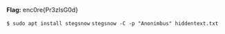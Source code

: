 **Flag:** enc0re{Pr3zIsG0d}

`$ sudo apt install stegsnow`
`stegsnow -C -p "Anonimbus" hiddentext.txt`